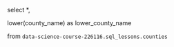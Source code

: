 select  *,

lower(county_name) as lower_county_name 




from `data-science-course-226116.sql_lessons.counties` 